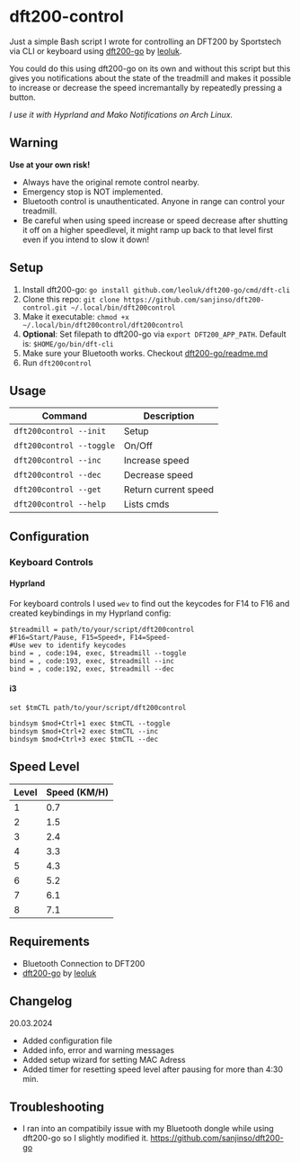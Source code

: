 # dft200-control
Just a simple Bash script I wrote for controlling an DFT200 by Sportstech via CLI or keyboard using [dft200-go](https://github.com/leoluk/dft200-go) by [leoluk](https://github.com/leoluk). 

You could do this using dft200-go on its own and without this script but this gives you notifications about the state of the treadmill and makes it possible to increase or decrease the speed incremantally by repeatedly pressing a button.

*I use it with Hyprland and Mako Notifications on Arch Linux.*

## Warning 
**Use at your own risk!**
- Always have the original remote control nearby. 
- Emergency stop is NOT implemented.
- Bluetooth control is unauthenticated. Anyone in range can control your treadmill.
- Be careful when using speed increase or speed decrease after shutting it off on a higher speedlevel, it might ramp up back to that level first even if you intend to slow it down!

## Setup
1. Install dft200-go: ```go install github.com/leoluk/dft200-go/cmd/dft-cli```
2. Clone this repo: ```git clone https://github.com/sanjinso/dft200-control.git ~/.local/bin/dft200control```
3. Make it executable: ```chmod +x ~/.local/bin/dft200control/dft200control```
4. **Optional**: Set filepath to dft200-go via ```export DFT200_APP_PATH```. Default is: ```$HOME/go/bin/dft-cli```
5. Make sure your Bluetooth works. Checkout [dft200-go/readme.md](https://github.com/leoluk/dft200-go)
6. Run ```dft200control```

## Usage
| Command | Description |
|-------------------------------|--------------------------|
| ```dft200control --init``` | Setup |
| ```dft200control --toggle``` | On/Off |
| ```dft200control --inc``` | Increase speed |
| ```dft200control --dec``` | Decrease speed |
| ```dft200control --get``` | Return current speed |
| ```dft200control --help```| Lists cmds |

## Configuration

### Keyboard Controls

#### Hyprland
For keyboard controls I used ```wev``` to find out the keycodes for F14 to F16 and created keybindings in my Hyprland config:

```
$treadmill = path/to/your/script/dft200control
#F16=Start/Pause, F15=Speed+, F14=Speed-
#Use wev to identify keycodes
bind = , code:194, exec, $treadmill --toggle
bind = , code:193, exec, $treadmill --inc
bind = , code:192, exec, $treadmill --dec
```

#### i3
```
set $tmCTL path/to/your/script/dft200control

bindsym $mod+Ctrl+1 exec $tmCTL --toggle
bindsym $mod+Ctrl+2 exec $tmCTL --inc
bindsym $mod+Ctrl+3 exec $tmCTL --dec
```

## Speed Level

| Level | Speed (KM/H) |
|-------|--------------|
| 1 | 0.7 |
| 2 | 1.5 |
| 3 | 2.4 |
| 4 | 3.3 |
| 5 | 4.3 |
| 6 | 5.2 |
| 7 | 6.1 |
| 8 | 7.1 |

## Requirements
-  Bluetooth Connection to DFT200
-  [dft200-go](https://github.com/leoluk/dft200-go) by [leoluk](https://github.com/leoluk)


## Changelog

20.03.2024
- Added configuration file
- Added info, error and warning messages
- Added setup wizard for setting MAC Adress
- Added timer for resetting speed level after pausing for more than 4:30 min. 


## Troubleshooting

- I ran into an compatibily issue with my Bluetooth dongle while using dft200-go so I slightly modified it. https://github.com/sanjinso/dft200-go


